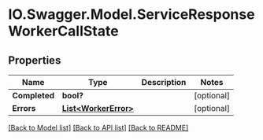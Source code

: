 # IO.Swagger.Model.ServiceResponseWorkerCallState
## Properties

Name | Type | Description | Notes
------------ | ------------- | ------------- | -------------
**Completed** | **bool?** |  | [optional] 
**Errors** | [**List&lt;WorkerError&gt;**](WorkerError.md) |  | [optional] 

[[Back to Model list]](../README.md#documentation-for-models) [[Back to API list]](../README.md#documentation-for-api-endpoints) [[Back to README]](../README.md)

